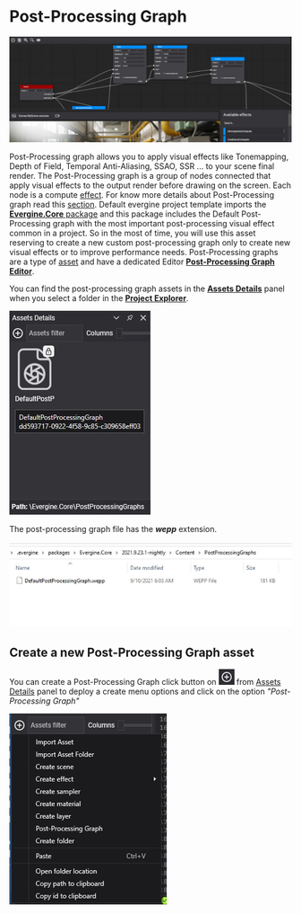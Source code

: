 # Post-Processing Graph

![PostProcessing graph](images/postProcessingGraph.jpg)

Post-Processing graph allows you to apply visual effects like Tonemapping, Depth of Field, Temporal Anti-Aliasing, SSAO, SSR ... to your scene final render. The Post-Processing graph is a group of nodes connected that apply visual effects to the output render before drawing on the screen. Each node is a compute [effect](effects.md). For know more details about Post-Processing graph read this [section](../../graphics/post_processing_graph.md). Default evergine project template imports the [**Evergine.Core** package](../packages.md) and this package includes the Default Post-Processing graph with the most important post-processing visual effect common in a project. So in the most of time, you will use this asset reserving to create a new custom post-processing graph only to create new visual effects or to improve performance needs. Post-Processing graphs are a type of [asset](index.md) and have a dedicated Editor [**Post-Processing Graph Editor**]().

You can find the post-processing graph assets in the [**Assets Details**](../interface.md) panel when you select a folder in the [**Project Explorer**](../interface.md).

![PostProcessing graph asset](images/postProcessinGraphAsset.jpg)

The post-processing graph file has the **_wepp_** extension.

![PostProcessing graph file](images/postProcessingGraphFile.jpg)

## Create a new Post-Processing Graph asset
You can create a Post-Processing Graph click button on ![Plus Icon](images/plusIcon.jpg) from [Assets Details](../interface.md) panel to deploy a create menu options and click on the option _"Post-Processing Graph"_

![Create new scene menu option](images/AssetsDetailsMenu.jpg)